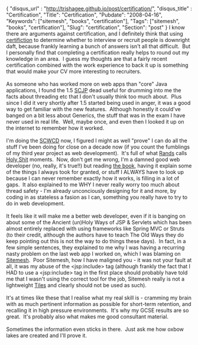 {
 "disqus_url" : "http://trishagee.github.io/post/certification/",
 "disqus_title" : "Certification",
 "Title": "Certification",
 "Pubdate": "2008-04-16",
 "Keywords": ["sitemesh", "books", "certification"],
 "Tags": ["sitemesh", "books", "certification"],
 "Slug": "certification",
 "Section": "post"
}
I know there are arguments against certification, and I&nbsp;definitely think that using <a href="http://mechanitis.livejournal.com/3139.html">certifiction</a> to determine whether to&nbsp;interview or recruit people is downright daft, because frankly learning a bunch of answers&nbsp;isn't all that difficult.&nbsp; But I personally find that completing a certification really helps to round out my knowledge in an area.&nbsp; I guess my thoughts are that a fairly recent certification combined with the work experience to back it up is something that would make your CV more interesting to recruiters.<br /><br />As&nbsp;someone who&nbsp;has worked&nbsp;more on web apps than&nbsp;"core" Java applications, I found the 1.5 <a href="http://www.sun.com/training/certification/java/scjp.xml">SCJP</a> dead useful for drumming into me the facts about threading etc that I don't usually think too much about.&nbsp; Plus since I did it very shortly after 1.5 started being used in anger, it was a good way to get familiar with the new features.&nbsp; Although honestly it could've banged on a bit less about Generics, the stuff that was in the exam I have never used in real life.&nbsp; Well, maybe once, and even then I looked it up on the internet to remember how it worked.<br /><br />I'm doing the <a href="http://www.sun.com/training/certification/java/scwcd.xml">SCWCD</a> now, I figured I might as well "prove" I can do all the stuff I've been doing for close on a decade now (if you count the fumblings of my third year project as web development).&nbsp; It's full of what <a href="http://www.randsinrepose.com">Rands</a> calls <a href="http://www.randsinrepose.com/archives/2002/07/10/the_dark_underbelly_of_holy_shit.html">Holy Shit</a> moments.&nbsp; Now, don't get me wrong, I'm a damned good web developer (no, really, it's true!!) but reading <a href="http://mechanitis.livejournal.com/3139.html">the book</a>, having it explain some of the things I always took for granted, or stuff I ALWAYS have to look up because I can never remember exactly how it works, is filling in a lot of gaps.&nbsp; It also explained to me WHY I never really worry too much about thread safety - I'm already unconciously designing for it and more, by coding in as stateless a fasion as I can, something you really have to try to do in web development.&nbsp;&nbsp;<br /><br />It feels like it will make me a better web developer, even if it is banging on about some of the Ancient (un)Holy Ways of JSP &amp; Servlets which has been almost entirely replaced with using frameworks like Spring MVC or Struts (to their credit, although the authors have to teach The Old Ways they do keep pointing out this is not the way to do things these days).&nbsp; In fact, in a few simple sentences, they explained to me why I was having a recurring nasty problem on the last web app I worked on, which I was blaming on <a href="http://www.opensymphony.com/sitemesh/">Sitemesh</a>.&nbsp; Poor Sitemesh, how I have maligned you - it was not your fault at all, it was my abuse of the &lt;jsp:include&gt; tag (although frankly the fact that I HAD to use a &lt;jsp:include&gt; tag in the first place should probably have told me that I wasn't using the correct tool for the job, Sitemesh really is not a lightweight <a href="http://tiles.apache.org/">Tiles</a>&nbsp;and clearly should not be used as such).<br /><br />It's at times like these that I realise what my real skill is - cramming my brain with as much pertinent information as possible for short-term retention, and recalling it in high pressure environments.&nbsp; It's why my GCSE results are so great.&nbsp; It's probably also what makes me good consultant material.<br /><br />Sometimes the information even sticks in there.&nbsp; Just ask me how oxbow lakes are created and I'll prove it.
